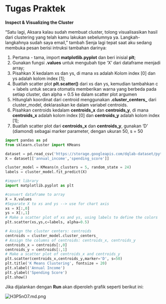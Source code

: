 # Tugas Praktek

**Inspect & Visualizing the Cluster**

“Satu lagi, Aksara kalau sudah membuat cluster, tolong  visualisasikan hasil dari clustering yang telah kamu lakukan sebelumnya ya. Langkah-langkahnya sudah saya email,” tambah Senja lagi tepat saat aku sedang membuka pesan berisi intruksi tambahan darinya:

1. Pertama - tama, import **matplotlib.pyplot** dan beri inisial **plt**;
2. Gunakan fungsi **.values** untuk mengubah tipe ‘X’ dari dataframe menjadi array;
3. Pisahkan X kedalam xs dan ys, di mana xs adalah Kolom index [0] dan ys adalah kolom index [1];
4. Buatlah scatter plot **plt.scatter()** dari xs dan ys, kemudian tambahkan c = labels untuk secara otomatis memberikan warna yang berbeda pada setiap cluster, dan alpha = 0.5 ke dalam scatter plot argumen
5. Hitunglah koordinat dari centroid menggunakan **.cluster_centers_** dari cluster_model, deklarasikan ke dalam variabel centroids.
6. Pisahkan centroids kedalam **centroids_x** dan **centroids_y**, di mana **centroids_x** adalah kolom index [0] dan **centroids_y** adalah kolom index [1];
7. Buatlah scatter plot dari **centroids_x** dan **centroids_y**, gunakan ‘D’ (diamond) sebagai marker parameter, dengan ukuran 50, s = 50

```python
import pandas as pd  
from sklearn.cluster import KMeans  

dataset = pd.read_csv('https://storage.googleapis.com/dqlab-dataset/pythonTutorial/mall_customers.csv')   
X = dataset[['annual_income','spending_score']]  

cluster_model = KMeans(n_clusters = 5, random_state = 24)  
labels = cluster_model.fit_predict(X)

#import library
import matplotlib.pyplot as plt

#convert dataframe to array
X = X.values
#Separate X to xs and ys --> use for chart axis
xs = X[:,0]
ys = X[:,1]
# Make a scatter plot of xs and ys, using labels to define the colors
plt.scatter(xs,ys,c=labels, alpha=0.5)

# Assign the cluster centers: centroids
centroids = cluster_model.cluster_centers_
# Assign the columns of centroids: centroids_x, centroids_y
centroids_x = centroids[:,0]
centroids_y = centroids[:,1]
# Make a scatter plot of centroids_x and centroids_y
plt.scatter(centroids_x,centroids_y,marker='D', s=50)
plt.title('K Means Clustering', fontsize = 20)
plt.xlabel('Annual Income')
plt.ylabel('Spending Score')
plt.show()
```

Jika dijalankan dengan **Run** akan diperoleh grafik seperti berikut ini:

![H3P5nO7.md.png](https://iili.io/H3P5nO7.md.png)
